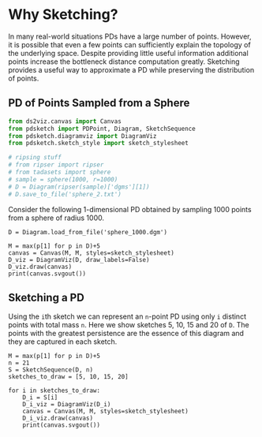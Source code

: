 # Why Sketching?

In many real-world situations PDs have a large number of points.
However, it is possible that even a few points can sufficiently explain the topology of the underlying space.
Despite providing little useful information additional points increase the bottleneck distance computation greatly.
Sketching provides a useful way to approximate a PD while preserving the distribution of points.

## PD of Points Sampled from a Sphere
``` python {cmd=true, hide}
from ds2viz.canvas import Canvas
from pdsketch import PDPoint, Diagram, SketchSequence
from pdsketch.diagramviz import DiagramViz
from pdsketch.sketch_style import sketch_stylesheet
```
``` python {cmd=false, hide}
# ripsing stuff
# from ripser import ripser
# from tadasets import sphere
# sample = sphere(1000, r=1000)
# D = Diagram(ripser(sample)['dgms'][1])
# D.save_to_file('sphere_2.txt')
```
Consider the following 1-dimensional PD obtained by sampling 1000 points from a sphere of radius 1000.

```python{cmd, continue, id=d_define, output=html}
D = Diagram.load_from_file('sphere_1000.dgm')
```
```python{cmd, continue=d_define,id=d_draw, output=html, hide}
M = max(p[1] for p in D)+5
canvas = Canvas(M, M, styles=sketch_stylesheet)
D_viz = DiagramViz(D, draw_labels=False)
D_viz.draw(canvas)
print(canvas.svgout())
```

## Sketching a PD
Using the `i`th sketch we can represent an `n`-point PD using only `i` distinct points with total mass `n`.
Here we show sketches 5, 10, 15 and 20 of `D`.
The points with the greatest persistence are the essence of this diagram and they are captured in each sketch.

```python{cmd, continue=d_define, output=html}
M = max(p[1] for p in D)+5
n = 21
S = SketchSequence(D, n)
sketches_to_draw = [5, 10, 15, 20]

for i in sketches_to_draw:
    D_i = S[i]
    D_i_viz = DiagramViz(D_i)
    canvas = Canvas(M, M, styles=sketch_stylesheet)
    D_i_viz.draw(canvas)
    print(canvas.svgout())
```